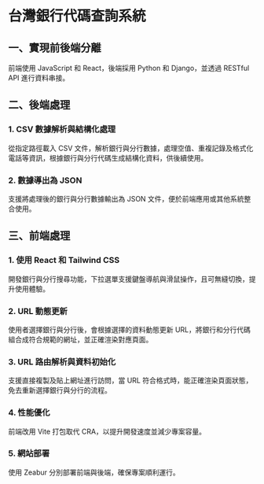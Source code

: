 # 台灣銀行代碼查詢系統

## 一、實現前後端分離
前端使用 JavaScript 和 React，後端採用 Python 和 Django，並透過 RESTful API 進行資料串接。

## 二、後端處理

### 1. CSV 數據解析與結構化處理
從指定路徑載入 CSV 文件，解析銀行與分行數據，處理空值、重複記錄及格式化電話等資訊，根據銀行與分行代碼生成結構化資料，供後續使用。

### 2. 數據導出為 JSON
支援將處理後的銀行與分行數據輸出為 JSON 文件，便於前端應用或其他系統整合使用。

## 三、前端處理

### 1. 使用 React 和 Tailwind CSS
開發銀行與分行搜尋功能，下拉選單支援鍵盤導航與滑鼠操作，且可無縫切換，提升使用體驗。

### 2. URL 動態更新
使用者選擇銀行與分行後，會根據選擇的資料動態更新 URL，將銀行和分行代碼組合成符合規範的網址，並正確渲染對應頁面。

### 3. URL 路由解析與資料初始化
支援直接複製及貼上網址進行訪問，當 URL 符合格式時，能正確渲染頁面狀態，免去重新選擇銀行與分行的流程。

### 4. 性能優化
前端改用 Vite 打包取代 CRA，以提升開發速度並減少專案容量。

### 5. 網站部署
使用 Zeabur 分別部署前端與後端，確保專案順利運行。